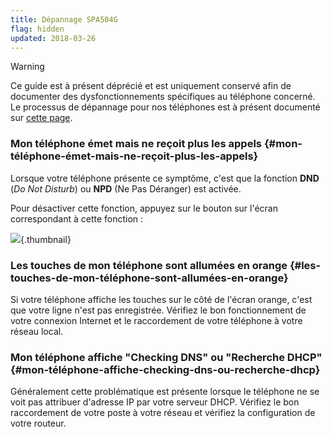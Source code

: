 ```yaml
---
title: Dépannage SPA504G
flag: hidden
updated: 2018-03-26
---
```


> [!warning]
> 
> Ce guide est à présent déprécié et est uniquement conservé afin de documenter des dysfonctionnements spécifiques au téléphone concerné.
> Le processus de dépannage pour nos téléphones est à présent documenté sur [cette page](troubleshoot-02-fix-control-panel1.).
>

### Mon téléphone émet mais ne reçoit plus les appels {#mon-téléphone-émet-mais-ne-reçoit-plus-les-appels}

Lorsque votre téléphone présente ce symptôme, c'est que la fonction **DND** (*Do Not Disturb*) ou **NPD** (Ne Pas Déranger) est activée.

Pour désactiver cette fonction, appuyez sur le bouton sur l'écran correspondant à cette fonction :

![](Menu.png){.thumbnail}

### Les touches de mon téléphone sont allumées en orange {#les-touches-de-mon-téléphone-sont-allumées-en-orange}

Si votre téléphone affiche les touches sur le côté de l'écran orange, c'est que votre ligne n'est pas enregistrée. Vérifiez le bon fonctionnement de votre connexion Internet et le raccordement de votre téléphone à votre réseau local.


### Mon téléphone affiche "Checking DNS" ou "Recherche DHCP" {#mon-téléphone-affiche-checking-dns-ou-recherche-dhcp}

Généralement cette problématique est présente lorsque le téléphone ne se voit pas attribuer d'adresse IP par votre serveur DHCP. Vérifiez le bon raccordement de votre poste à votre réseau et vérifiez la configuration de votre routeur.
